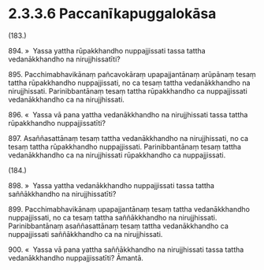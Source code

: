 

# 2.3.3.6 Paccanīkapuggalokāsa





(183.)

894\. »  Yassa yattha rūpakkhandho nuppajjissati tassa tattha vedanākkhandho na nirujjhissatīti?

895\. Pacchimabhavikānaṃ pañcavokāraṃ upapajjantānaṃ arūpānaṃ tesaṃ tattha rūpakkhandho nuppajjissati, no ca tesaṃ tattha vedanākkhandho na nirujjhissati. Parinibbantānaṃ tesaṃ tattha rūpakkhandho ca nuppajjissati vedanākkhandho ca na nirujjhissati.

896\. «  Yassa vā pana yattha vedanākkhandho na nirujjhissati tassa tattha rūpakkhandho nuppajjissatīti?

897\. Asaññasattānaṃ tesaṃ tattha vedanākkhandho na nirujjhissati, no ca tesaṃ tattha rūpakkhandho nuppajjissati. Parinibbantānaṃ tesaṃ tattha vedanākkhandho ca na nirujjhissati rūpakkhandho ca nuppajjissati.

(184.)

898\. »  Yassa yattha vedanākkhandho nuppajjissati tassa tattha saññākkhandho na nirujjhissatīti?

899\. Pacchimabhavikānaṃ upapajjantānaṃ tesaṃ tattha vedanākkhandho nuppajjissati, no ca tesaṃ tattha saññākkhandho na nirujjhissati. Parinibbantānaṃ asaññasattānaṃ tesaṃ tattha vedanākkhandho ca nuppajjissati saññākkhandho ca na nirujjhissati.

900\. «  Yassa vā pana yattha saññākkhandho na nirujjhissati tassa tattha vedanākkhandho nuppajjissatīti? Āmantā.



